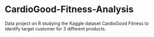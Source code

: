 # CardioGood-Fitness-Analysis
Data project on R studying the Kaggle dataset CardioGood Fitness to identify target customer for 3 different products.
